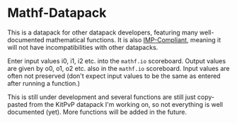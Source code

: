 # Mathf-Datapack

This is a datapack for other datapack developers, featuring many well-documented mathematical functions. It is also [IMP-Compliant](https://github.com/Arcensoth/imp-spec), meaning it will not have incompatibilities with other datapacks.

Enter input values i0, i1, i2 etc. into the `mathf.io` scoreboard. Output values are given by o0, o1, o2 etc. also in the `mathf.io` scoreboard.
Input values are often not preserved (don't expect input values to be the same as entered after running a function.)

This is still under development and several functions are still just copy-pasted from the KitPvP datapack I'm working on, so not everything is well documented (yet).
More functions will be added in the future.
